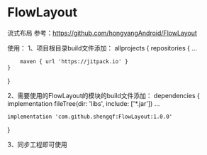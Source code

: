 # FlowLayout
流式布局
参考：https://github.com/hongyangAndroid/FlowLayout

使用：
1、项目根目录build文件添加：
allprojects {
    repositories {
        ...

        maven { url 'https://jitpack.io' }
    }
}

2、需要使用的FlowLayout的模块的build文件添加：
dependencies {
    implementation fileTree(dir: 'libs', include: ['*.jar'])
    ...

    implementation 'com.github.shengqf:FlowLayout:1.0.0'
}

3、同步工程即可使用
